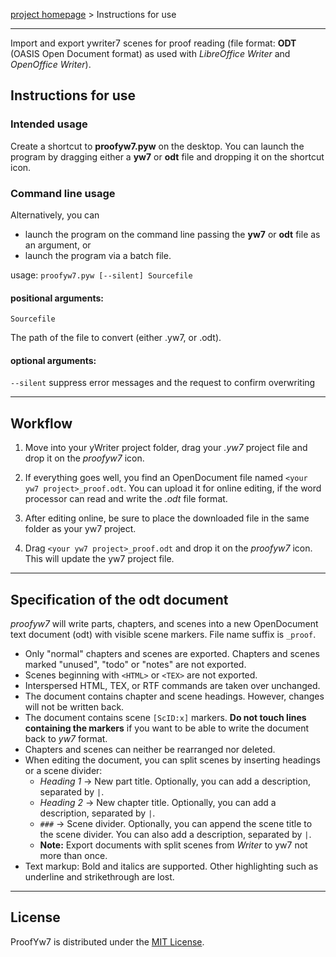 [project homepage](https://peter88213.github.io/ProofYw7) > Instructions for use

---

Import and export ywriter7 scenes for proof reading (file format: **ODT**  (OASIS Open Document format) as used with *LibreOffice Writer* and *OpenOffice Writer*).


## Instructions for use

### Intended usage

Create a shortcut to **proofyw7.pyw**  on the desktop. You can launch the program by dragging either a **yw7** or **odt** file and dropping it on the shortcut icon. 

### Command line usage

Alternatively, you can

- launch the program on the command line passing the **yw7** or **odt** file as an argument, or
- launch the program via a batch file.

usage: `proofyw7.pyw [--silent] Sourcefile`

#### positional arguments:

`Sourcefile` 

The path of the file to convert (either .yw7, or .odt).

#### optional arguments:

`--silent`  suppress error messages and the request to confirm overwriting

---

## Workflow

1.  Move into your yWriter project folder, drag your *.yw7* project file and drop it on the *proofyw7* icon. 

2. If everything goes well, you find an OpenDocument file named `<your yw7 project>_proof.odt`. 
You can upload it for online editing, if the word processor can read and write the *.odt* file format.

4. After editing online, be sure to place the downloaded file in the same folder as your yw7 project. 

5. Drag `<your yw7 project>_proof.odt` and drop it on the *proofyw7* icon. This will update the yw7 project file.

---

## Specification of the odt document

*proofyw7* will write parts, chapters, and scenes into a new OpenDocument
text document (odt) with visible scene markers. File name suffix is
`_proof`.

-   Only "normal" chapters and scenes are exported. Chapters and
    scenes marked "unused", "todo" or "notes" are not exported.
-   Scenes beginning with `<HTML>` or `<TEX>` are not exported.
-   Interspersed HTML, TEX, or RTF commands are taken over unchanged.
-   The document contains chapter and scene headings. However, changes will not be written back.
-   The document contains scene `[ScID:x]` markers.
    **Do not touch lines containing the markers** if you want to
    be able to write the document back to *yw7* format.
-   Chapters and scenes can neither be rearranged nor deleted. 
-   When editing the document, you can split scenes by inserting headings or a scene divider:
    -   *Heading 1* → New part title. Optionally, you can add a description, separated by `|`.
    -   *Heading 2* → New chapter title. Optionally, you can add a description, separated by `|`.
    -   `###` → Scene divider. Optionally, you can append the 
        scene title to the scene divider. You can also add a description, separated by `|`.
    -   **Note:** Export documents with split scenes from *Writer* to yw7 not more than once.      
-   Text markup: Bold and italics are supported. Other highlighting such
    as underline and strikethrough are lost.

---

## License

ProofYw7 is distributed under the [MIT License](http://www.opensource.org/licenses/mit-license.php).

